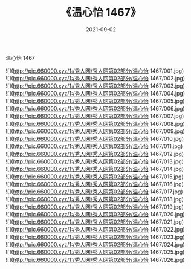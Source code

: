 ﻿---
layout: post
title:  《温心怡 1467》
date:   2021-09-02
img: http://pic.660000.xyz/1:/秀人网/秀人网第02部分/温心怡 1467/000.jpg
categories: [美女, 清纯, 唯美]
---

温心怡 1467

  ![](http://pic.660000.xyz/1:/秀人网/秀人网第02部分/温心怡 1467/001.jpg) <br> ![](http://pic.660000.xyz/1:/秀人网/秀人网第02部分/温心怡 1467/002.jpg) <br> ![](http://pic.660000.xyz/1:/秀人网/秀人网第02部分/温心怡 1467/003.jpg) <br> ![](http://pic.660000.xyz/1:/秀人网/秀人网第02部分/温心怡 1467/004.jpg) <br> ![](http://pic.660000.xyz/1:/秀人网/秀人网第02部分/温心怡 1467/005.jpg) <br> ![](http://pic.660000.xyz/1:/秀人网/秀人网第02部分/温心怡 1467/006.jpg) <br> ![](http://pic.660000.xyz/1:/秀人网/秀人网第02部分/温心怡 1467/007.jpg) <br> ![](http://pic.660000.xyz/1:/秀人网/秀人网第02部分/温心怡 1467/008.jpg) <br> ![](http://pic.660000.xyz/1:/秀人网/秀人网第02部分/温心怡 1467/009.jpg) <br> ![](http://pic.660000.xyz/1:/秀人网/秀人网第02部分/温心怡 1467/010.jpg) <br> ![](http://pic.660000.xyz/1:/秀人网/秀人网第02部分/温心怡 1467/011.jpg) <br> ![](http://pic.660000.xyz/1:/秀人网/秀人网第02部分/温心怡 1467/012.jpg) <br> ![](http://pic.660000.xyz/1:/秀人网/秀人网第02部分/温心怡 1467/013.jpg) <br> ![](http://pic.660000.xyz/1:/秀人网/秀人网第02部分/温心怡 1467/014.jpg) <br> ![](http://pic.660000.xyz/1:/秀人网/秀人网第02部分/温心怡 1467/015.jpg) <br> ![](http://pic.660000.xyz/1:/秀人网/秀人网第02部分/温心怡 1467/016.jpg) <br> ![](http://pic.660000.xyz/1:/秀人网/秀人网第02部分/温心怡 1467/017.jpg) <br> ![](http://pic.660000.xyz/1:/秀人网/秀人网第02部分/温心怡 1467/018.jpg) <br> ![](http://pic.660000.xyz/1:/秀人网/秀人网第02部分/温心怡 1467/019.jpg) <br> ![](http://pic.660000.xyz/1:/秀人网/秀人网第02部分/温心怡 1467/020.jpg) <br> ![](http://pic.660000.xyz/1:/秀人网/秀人网第02部分/温心怡 1467/021.jpg) <br> ![](http://pic.660000.xyz/1:/秀人网/秀人网第02部分/温心怡 1467/022.jpg) <br> ![](http://pic.660000.xyz/1:/秀人网/秀人网第02部分/温心怡 1467/023.jpg) <br> ![](http://pic.660000.xyz/1:/秀人网/秀人网第02部分/温心怡 1467/024.jpg) <br> ![](http://pic.660000.xyz/1:/秀人网/秀人网第02部分/温心怡 1467/025.jpg) <br> ![](http://pic.660000.xyz/1:/秀人网/秀人网第02部分/温心怡 1467/026.jpg) <br>